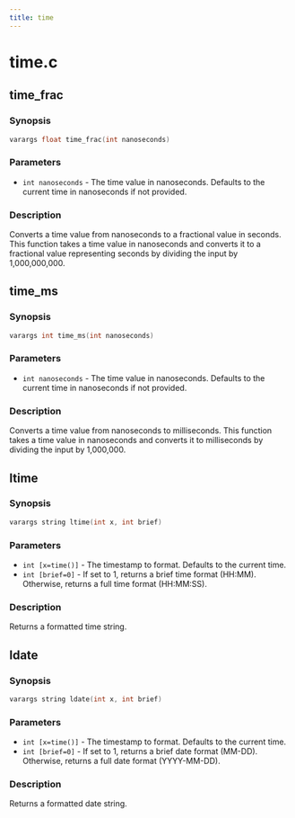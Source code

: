 ```yaml
---
title: time
---
```

# time.c

## time_frac

### Synopsis

```c
varargs float time_frac(int nanoseconds)
```

### Parameters

* `int nanoseconds` - The time value in nanoseconds. Defaults to the current time in nanoseconds if not provided.

### Description

Converts a time value from nanoseconds to a fractional value in seconds.
This function takes a time value in nanoseconds and converts it to
a fractional value representing seconds by dividing the input by 1,000,000,000.

## time_ms

### Synopsis

```c
varargs int time_ms(int nanoseconds)
```

### Parameters

* `int nanoseconds` - The time value in nanoseconds. Defaults to the current time in nanoseconds if not provided.

### Description

Converts a time value from nanoseconds to milliseconds.
This function takes a time value in nanoseconds and converts it
to milliseconds by dividing the input by 1,000,000.

## ltime

### Synopsis

```c
varargs string ltime(int x, int brief)
```

### Parameters

* `int [x=time()]` - The timestamp to format. Defaults to the current time.
* `int [brief=0]` - If set to 1, returns a brief time format (HH:MM). Otherwise, returns a full time format (HH:MM:SS).

### Description

Returns a formatted time string.

## ldate

### Synopsis

```c
varargs string ldate(int x, int brief)
```

### Parameters

* `int [x=time()]` - The timestamp to format. Defaults to the current time.
* `int [brief=0]` - If set to 1, returns a brief date format (MM-DD). Otherwise, returns a full date format (YYYY-MM-DD).

### Description

Returns a formatted date string.

